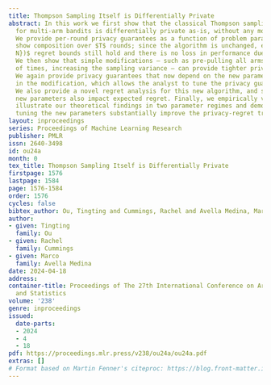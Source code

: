 ```yaml
---
title: Thompson Sampling Itself is Differentially Private
abstract: In this work we first show that the classical Thompson sampling algorithm
  for multi-arm bandits is differentially private as-is, without any modification.
  We provide per-round privacy guarantees as a function of problem parameters and
  show composition over $T$ rounds; since the algorithm is unchanged, existing $O(\sqrt{NT\log
  N})$ regret bounds still hold and there is no loss in performance due to privacy.
  We then show that simple modifications – such as pre-pulling all arms a fixed number
  of times, increasing the sampling variance – can provide tighter privacy guarantees.
  We again provide privacy guarantees that now depend on the new parameters introduced
  in the modification, which allows the analyst to tune the privacy guarantee as desired.
  We also provide a novel regret analysis for this new algorithm, and show how the
  new parameters also impact expected regret. Finally, we empirically validate and
  illustrate our theoretical findings in two parameter regimes and demonstrate that
  tuning the new parameters substantially improve the privacy-regret tradeoff.
layout: inproceedings
series: Proceedings of Machine Learning Research
publisher: PMLR
issn: 2640-3498
id: ou24a
month: 0
tex_title: Thompson Sampling Itself is Differentially Private
firstpage: 1576
lastpage: 1584
page: 1576-1584
order: 1576
cycles: false
bibtex_author: Ou, Tingting and Cummings, Rachel and Avella Medina, Marco
author:
- given: Tingting
  family: Ou
- given: Rachel
  family: Cummings
- given: Marco
  family: Avella Medina
date: 2024-04-18
address:
container-title: Proceedings of The 27th International Conference on Artificial Intelligence
  and Statistics
volume: '238'
genre: inproceedings
issued:
  date-parts:
  - 2024
  - 4
  - 18
pdf: https://proceedings.mlr.press/v238/ou24a/ou24a.pdf
extras: []
# Format based on Martin Fenner's citeproc: https://blog.front-matter.io/posts/citeproc-yaml-for-bibliographies/
---
```

